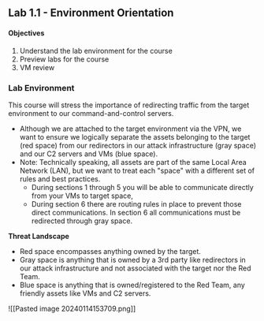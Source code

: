 ## Lab 1.1 - Environment Orientation
#### Objectives
1. Understand the lab environment for the course
2. Preview labs for the course
3. VM review
### Lab Environment 
This course will stress the importance of redirecting traffic from the target environment to our command-and-control servers.
- Although we are attached to the target environment via the VPN, we want to ensure we logically separate the assets belonging to the target (red space) from our redirectors in our attack infrastructure (gray space) and our C2 servers and VMs (blue space).
- Note: Technically speaking, all assets are part of the same Local Area Network (LAN), but we want to treat each "space" with a different set of rules and best practices.
	- During sections 1 through 5 you will be able to communicate directly from your VMs to target space, 
	- During section 6 there are routing rules in place to prevent those direct communications. In section 6 all communications must be redirected through gray space.
	
**Threat Landscape**
- Red space encompasses anything owned by the target.
- Gray space is anything that is owned by a 3rd party like redirectors in our attack infrastructure  and not associated with the target nor the Red Team.
- Blue space is anything that is owned/registered to the Red Team, any friendly assets like VMs and C2 servers.

![[Pasted image 20240114153709.png]]
